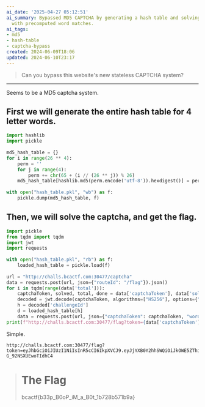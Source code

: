 ```yaml
---
ai_date: '2025-04-27 05:12:51'
ai_summary: Bypassed MD5 CAPTCHA by generating a hash table and solving the challenge
  with precomputed word matches.
ai_tags:
- md5
- hash-table
- captcha-bypass
created: 2024-06-09T18:06
updated: 2024-06-10T23:17
---
```


> Can you bypass this website's new stateless CAPTCHA system?

---

Seems to be a MD5 captcha system.

## First we will generate the entire hash table for 4 letter words.

```python
import hashlib  
import pickle  
  
md5_hash_table = {}  
for i in range(26 ** 4):  
    perm = ''  
    for j in range(4):  
        perm += chr(65 + (i // (26 ** j)) % 26)  
    md5_hash_table[hashlib.md5(perm.encode('utf-8')).hexdigest()] = perm  
  
with open("hash_table.pkl", "wb") as f:  
    pickle.dump(md5_hash_table, f)
```

## Then, we will solve the captcha, and get the flag.

```python
import pickle  
from tqdm import tqdm  
import jwt  
import requests  
  
with open("hash_table.pkl", "rb") as f:  
    loaded_hash_table = pickle.load(f)  
  
url = "http://challs.bcactf.com:30477/captcha"  
data = requests.post(url, json={"routeId": "/flag"}).json()  
for i in tqdm(range(data['total'])):  
    captchaToken, solved, total, done = data['captchaToken'], data['solved'], data['total'], data['done']  
    decoded = jwt.decode(captchaToken, algorithms=["HS256"], options={"verify_signature": False})  
    h = decoded['challengeId']  
    d = loaded_hash_table[h]  
    data = requests.post(url, json={"captchaToken": captchaToken, "word": d}).json()  
print(f"http://challs.bcactf.com:30477/flag?token={data['captchaToken']}")
```

Simple.

```
http://challs.bcactf.com:30477/flag?token=eyJhbGciOiJIUzI1NiIsInR5cCI6IkpXVCJ9.eyJjYXB0Y2hhSWQiOiJkOWE5ZThiNi1hODUwLTQ5NDQtYTEwNC0wMmJiYTYyNDJhMTMiLCJyb3V0ZUlkIjoiL2ZsYWciLCJjaGFsbGVuZ2VJZCI6bnVsbCwic29sdmVkIjo3NSwidG90YWwiOjc1LCJkb25lIjp0cnVlLCJpYXQiOjE3MTc5NzMwMzQsImV4cCI6MTcxNzk3MzA5NH0._XcYLLZL_YJ8GpngWfDsp_fAz-G_92NSXUEwoTIdhC4
```

> # The Flag
> bcactf{b33p_B0oP_iM_a_B0t_1b728b571b9a}